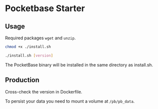 # Pocketbase Starter

## Usage

Required packages `wget` and `unzip`.

```sh
chmod +x ./install.sh

./install.sh [version]
```

The PocketBase binary will be installed in the same directory as install.sh.

## Production

Cross-check the version in Dockerfile.

To persist your data you need to mount a volume at `/pb/pb_data`.
